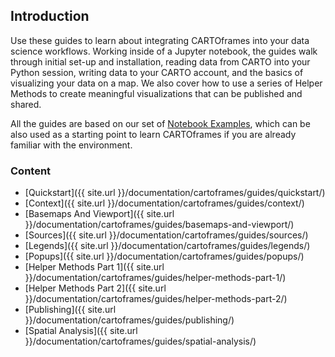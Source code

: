 ## Introduction

Use these guides to learn about integrating CARTOframes into your data science workflows. Working inside of a Jupyter notebook, the guides walk through initial set-up and installation, reading data from CARTO into your Python session, writing data to your CARTO account, and the basics of visualizing your data on a map. We also cover how to use a series of Helper Methods to create meaningful visualizations that can be published and shared.

All the guides are based on our set of [Notebook Examples](#TODO), which can be also used as a starting point to learn CARTOframes if you are already familiar with the environment.

### Content

* [Quickstart]({{ site.url }}/documentation/cartoframes/guides/quickstart/)
* [Context]({{ site.url }}/documentation/cartoframes/guides/context/)
* [Basemaps And Viewport]({{ site.url }}/documentation/cartoframes/guides/basemaps-and-viewport/)
* [Sources]({{ site.url }}/documentation/cartoframes/guides/sources/)
* [Legends]({{ site.url }}/documentation/cartoframes/guides/legends/)
* [Popups]({{ site.url }}/documentation/cartoframes/guides/popups/)
* [Helper Methods Part 1]({{ site.url }}/documentation/cartoframes/guides/helper-methods-part-1/)
* [Helper Methods Part 2]({{ site.url }}/documentation/cartoframes/guides/helper-methods-part-2/)
* [Publishing]({{ site.url }}/documentation/cartoframes/guides/publishing/)
* [Spatial Analysis]({{ site.url }}/documentation/cartoframes/guides/spatial-analysis/)
